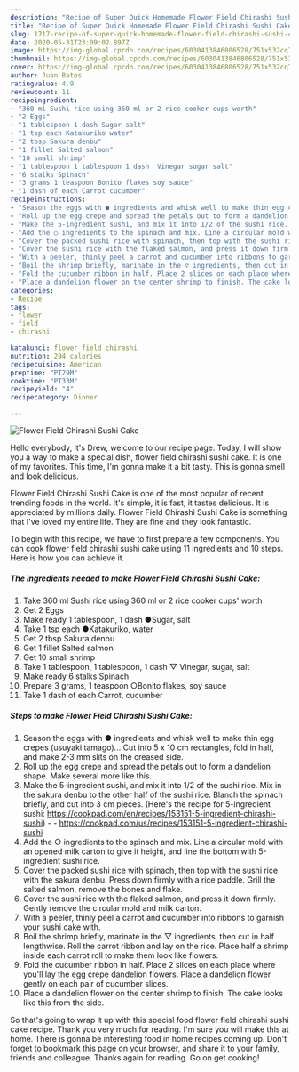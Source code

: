 ```yaml
---
description: "Recipe of Super Quick Homemade Flower Field Chirashi Sushi Cake"
title: "Recipe of Super Quick Homemade Flower Field Chirashi Sushi Cake"
slug: 1717-recipe-of-super-quick-homemade-flower-field-chirashi-sushi-cake
date: 2020-05-31T23:09:02.897Z
image: https://img-global.cpcdn.com/recipes/6030413846806528/751x532cq70/flower-field-chirashi-sushi-cake-recipe-main-photo.jpg
thumbnail: https://img-global.cpcdn.com/recipes/6030413846806528/751x532cq70/flower-field-chirashi-sushi-cake-recipe-main-photo.jpg
cover: https://img-global.cpcdn.com/recipes/6030413846806528/751x532cq70/flower-field-chirashi-sushi-cake-recipe-main-photo.jpg
author: Juan Bates
ratingvalue: 4.9
reviewcount: 11
recipeingredient:
- "360 ml Sushi rice using 360 ml or 2 rice cooker cups worth"
- "2 Eggs"
- "1 tablespoon 1 dash Sugar salt"
- "1 tsp each Katakuriko water"
- "2 tbsp Sakura denbu"
- "1 fillet Salted salmon"
- "10 small shrimp"
- "1 tablespoon 1 tablespoon 1 dash  Vinegar sugar salt"
- "6 stalks Spinach"
- "3 grams 1 teaspoon Bonito flakes soy sauce"
- "1 dash of each Carrot cucumber"
recipeinstructions:
- "Season the eggs with ● ingredients and whisk well to make thin egg crepes (usuyaki tamago)... Cut into 5 x 10 cm rectangles, fold in half, and make 2-3 mm slits on the creased side."
- "Roll up the egg crepe and spread the petals out to form a dandelion shape. Make several more like this."
- "Make the 5-ingredient sushi, and mix it into 1/2 of the sushi rice. Mix in the sakura denbu to the other half of the sushi rice. Blanch the spinach briefly, and cut into 3 cm pieces. (Here&#39;s the recipe for 5-ingredient sushi: https://cookpad.com/en/recipes/153151-5-ingredient-chirashi-sushi)  https://cookpad.com/us/recipes/153151-5-ingredient-chirashi-sushi"
- "Add the ○ ingredients to the spinach and mix. Line a circular mold with an opened milk carton to give it height, and line the bottom with 5-ingredient sushi rice."
- "Cover the packed sushi rice with spinach, then top with the sushi rice with the sakura denbu. Press down firmly with a rice paddle. Grill the salted salmon, remove the bones and flake."
- "Cover the sushi rice with the flaked salmon, and press it down firmly. Gently remove the circular mold and milk carton."
- "With a peeler, thinly peel a carrot and cucumber into ribbons to garnish your sushi cake with."
- "Boil the shrimp briefly, marinate in the ▽ ingredients, then cut in half lengthwise. Roll the carrot ribbon and lay on the rice. Place half a shrimp inside each carrot roll to make them look like flowers."
- "Fold the cucumber ribbon in half. Place 2 slices on each place where you&#39;ll lay the egg crepe dandelion flowers. Place a dandelion flower gently on each pair of cucumber slices."
- "Place a dandelion flower on the center shrimp to finish. The cake looks like this from the side."
categories:
- Recipe
tags:
- flower
- field
- chirashi

katakunci: flower field chirashi 
nutrition: 294 calories
recipecuisine: American
preptime: "PT29M"
cooktime: "PT33M"
recipeyield: "4"
recipecategory: Dinner

---
```



![Flower Field Chirashi Sushi Cake](https://img-global.cpcdn.com/recipes/6030413846806528/751x532cq70/flower-field-chirashi-sushi-cake-recipe-main-photo.jpg)

Hello everybody, it's Drew, welcome to our recipe page. Today, I will show you a way to make a special dish, flower field chirashi sushi cake. It is one of my favorites. This time, I'm gonna make it a bit tasty. This is gonna smell and look delicious.



Flower Field Chirashi Sushi Cake is one of the most popular of recent trending foods in the world. It's simple, it is fast, it tastes delicious. It is appreciated by millions daily. Flower Field Chirashi Sushi Cake is something that I've loved my entire life. They are fine and they look fantastic.


To begin with this recipe, we have to first prepare a few components. You can cook flower field chirashi sushi cake using 11 ingredients and 10 steps. Here is how you can achieve it.

<!--inarticleads1-->

##### The ingredients needed to make Flower Field Chirashi Sushi Cake:

1. Take 360 ml Sushi rice using 360 ml or 2 rice cooker cups&#39; worth
1. Get 2 Eggs
1. Make ready 1 tablespoon, 1 dash ●Sugar, salt
1. Take 1 tsp each ●Katakuriko, water
1. Get 2 tbsp Sakura denbu
1. Get 1 fillet Salted salmon
1. Get 10 small shrimp
1. Take 1 tablespoon, 1 tablespoon, 1 dash ▽ Vinegar, sugar, salt
1. Make ready 6 stalks Spinach
1. Prepare 3 grams, 1 teaspoon ○Bonito flakes, soy sauce
1. Take 1 dash of each Carrot, cucumber




<!--inarticleads2-->

##### Steps to make Flower Field Chirashi Sushi Cake:

1. Season the eggs with ● ingredients and whisk well to make thin egg crepes (usuyaki tamago)... Cut into 5 x 10 cm rectangles, fold in half, and make 2-3 mm slits on the creased side.
1. Roll up the egg crepe and spread the petals out to form a dandelion shape. Make several more like this.
1. Make the 5-ingredient sushi, and mix it into 1/2 of the sushi rice. Mix in the sakura denbu to the other half of the sushi rice. Blanch the spinach briefly, and cut into 3 cm pieces. (Here&#39;s the recipe for 5-ingredient sushi: https://cookpad.com/en/recipes/153151-5-ingredient-chirashi-sushi) -  - https://cookpad.com/us/recipes/153151-5-ingredient-chirashi-sushi
1. Add the ○ ingredients to the spinach and mix. Line a circular mold with an opened milk carton to give it height, and line the bottom with 5-ingredient sushi rice.
1. Cover the packed sushi rice with spinach, then top with the sushi rice with the sakura denbu. Press down firmly with a rice paddle. Grill the salted salmon, remove the bones and flake.
1. Cover the sushi rice with the flaked salmon, and press it down firmly. Gently remove the circular mold and milk carton.
1. With a peeler, thinly peel a carrot and cucumber into ribbons to garnish your sushi cake with.
1. Boil the shrimp briefly, marinate in the ▽ ingredients, then cut in half lengthwise. Roll the carrot ribbon and lay on the rice. Place half a shrimp inside each carrot roll to make them look like flowers.
1. Fold the cucumber ribbon in half. Place 2 slices on each place where you&#39;ll lay the egg crepe dandelion flowers. Place a dandelion flower gently on each pair of cucumber slices.
1. Place a dandelion flower on the center shrimp to finish. The cake looks like this from the side.




So that's going to wrap it up with this special food flower field chirashi sushi cake recipe. Thank you very much for reading. I'm sure you will make this at home. There is gonna be interesting food in home recipes coming up. Don't forget to bookmark this page on your browser, and share it to your family, friends and colleague. Thanks again for reading. Go on get cooking!
